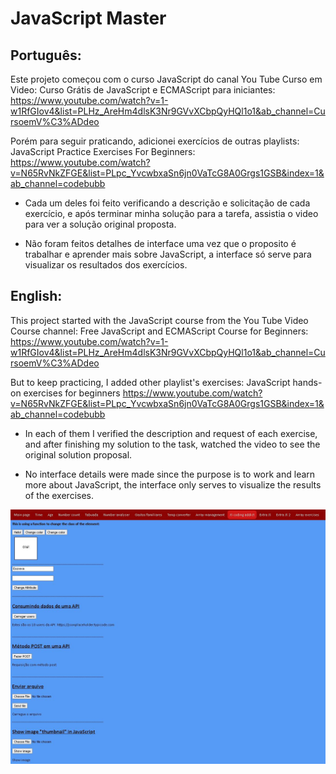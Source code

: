 # JavaScript Master
  
 ## Português:

Este projeto começou com o curso JavaScript do canal You Tube Curso em Video:
Curso Grátis de JavaScript e ECMAScript para iniciantes:
https://www.youtube.com/watch?v=1-w1RfGIov4&list=PLHz_AreHm4dlsK3Nr9GVvXCbpQyHQl1o1&ab_channel=CursoemV%C3%ADdeo

Porém para seguir praticando, adicionei exercícios de outras playlists:
JavaScript Practice Exercises For Beginners:
https://www.youtube.com/watch?v=N65RvNkZFGE&list=PLpc_YvcwbxaSn6jn0VaTcG8A0Grgs1GSB&index=1&ab_channel=codebubb

- Cada um deles foi feito verificando a descrição e solicitação de cada exercício, e após terminar minha solução para a tarefa, assistia o video para ver a solução original proposta.  

- Não foram feitos detalhes de interface uma vez que o proposito é trabalhar e aprender mais sobre JavaScript, a interface só serve para visualizar os resultados dos exercícios.

## English:

This project started with the JavaScript course from the You Tube Video Course channel:
Free JavaScript and ECMAScript Course for Beginners:
https://www.youtube.com/watch?v=1-w1RfGIov4&list=PLHz_AreHm4dlsK3Nr9GVvXCbpQyHQl1o1&ab_channel=CursoemV%C3%ADdeo

But to keep practicing, I added other playlist's exercises:
JavaScript hands-on exercises for beginners
https://www.youtube.com/watch?v=N65RvNkZFGE&list=PLpc_YvcwbxaSn6jn0VaTcG8A0Grgs1GSB&index=1&ab_channel=codebubb

- In each of them I verified the description and request of each exercise, and after finishing my solution to the task, watched the video to see the original solution proposal.

- No interface details were made since the purpose is to work and learn more about JavaScript, the interface only serves to visualize the results of the exercises.

![My Image](javascriptexercises.JPG)

